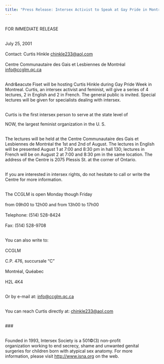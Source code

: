 ```yaml
---
title: "Press Release: Intersex Activist to Speak at Gay Pride in Montr&eacute;al"
---
```


<br>FOR <span class="caps">IMMEDIATE</span> <span class="caps">RELEASE</span>  
  
<br>July 25, 2001  
<br>Contact: Curtis Hinkle <chinkle233@aol.com>  
<br>Centre Communautaire des Gais et Lesbiennes de Montr&eacute;al <info@ccglm.qc.ca><br><p class=m2><br>Andr&eacute Fiset will be hosting Curtis Hinkle during Gay Pride Week in Montreal. Curtis, an intersex activist and feminist, will give a series of 4 lectures, 2 in English and 2 in French. The general public is invited. Special lectures will be given for specialists dealing with intersex.<br></p><p class=m2><br>Curtis is the first intersex person to serve at the state level of 

<span class="caps">NOW</span>, the largest feminist organization in the U. S.<br></p><p class=m2><br>The lectures will be held at the Centre Communautaire des Gais et Lesbiennes de Montr&eacute;al the 1st and 2nd of August. The lectures in English will be presented August 1 at 7:00 and 8:30 pm in hall 130; lectures in French will be on August 2 at 7:00 and 8:30 pm in the same location. The address of the Centre is 2075 Plessis St. at the corner of Ontario.<br></p><p class=m2><br>If you are interested in intersex rights, do not hesitate to call or write the Centre for more information.<br></p><p class=m2><br>The <span class="caps">CCGLM</span> is open Monday though Friday  
<br>from 09h00 to 12h00 and from 13h00 to 17h00  
<br>Telephone: (514) 528-8424  
<br>Fax: (514) 528-9708<br></p><p class=m2><br>You can also write to:  
<br>CCGLM  
<br>C.P. 476, succursale &#8220;C&#8221;  
<br>Montr&eacute;al, Qu&eacute;abec  
<br>H2L 4K4<br></p><p class=m2><br>Or by e-mail at: info@ccglm.qc.ca<br></p><p class=m2><br>You can reach Curtis directly at: chinkle233@aol.com<br></p><p class=m2><br>###<br></p><p class=m2><br>Founded in 1993, Intersex Society is a 501&#169;(3) non-profit <br>organization working to end secrecy, shame and unwanted genital <br>surgeries for children born with atypical sex anatomy. For more <br>information, please visit http://www.isna.org on the web.<br></p><br>
